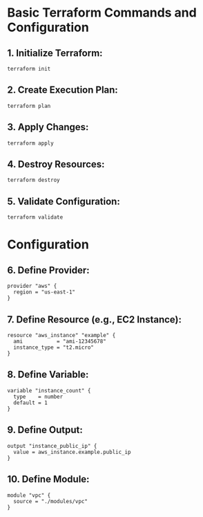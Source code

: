 # Basic Terraform Commands and Configuration

## 1. Initialize Terraform:
```
terraform init
```

## 2. Create Execution Plan:
```
terraform plan
```

## 3. Apply Changes:
```
terraform apply
```

## 4. Destroy Resources:
```
terraform destroy
```

## 5. Validate Configuration:
```
terraform validate
```

# Configuration

## 6. Define Provider:
```
provider "aws" {
  region = "us-east-1"
}
```

## 7. Define Resource (e.g., EC2 Instance):
```
resource "aws_instance" "example" {
  ami           = "ami-12345678"
  instance_type = "t2.micro"
}
```

## 8. Define Variable:
```
variable "instance_count" {
  type    = number
  default = 1
}
```

## 9. Define Output:
```
output "instance_public_ip" {
  value = aws_instance.example.public_ip
}
```

## 10. Define Module:
```
module "vpc" {
  source = "./modules/vpc"
}
```









